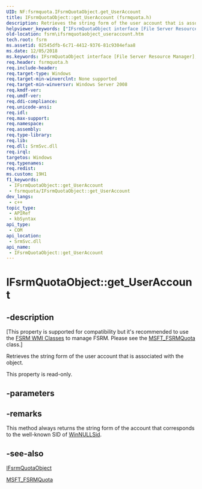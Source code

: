 ```yaml
---
UID: NF:fsrmquota.IFsrmQuotaObject.get_UserAccount
title: IFsrmQuotaObject::get_UserAccount (fsrmquota.h)
description: Retrieves the string form of the user account that is associated with the object.
helpviewer_keywords: ["IFsrmQuotaObject interface [File Server Resource Manager]","UserAccount property","IFsrmQuotaObject.UserAccount","IFsrmQuotaObject.get_UserAccount","IFsrmQuotaObject::UserAccount","IFsrmQuotaObject::get_UserAccount","UserAccount property [File Server Resource Manager]","UserAccount property [File Server Resource Manager]","IFsrmQuotaObject interface","fs.ifsrmquotaobject_useraccount","fsrm.ifsrmquotaobject_useraccount","fsrmquota/IFsrmQuotaObject::UserAccount","fsrmquota/IFsrmQuotaObject::get_UserAccount","get_UserAccount"]
old-location: fsrm\ifsrmquotaobject_useraccount.htm
tech.root: fsrm
ms.assetid: 02545dfb-6c71-4412-9376-81c9304efaa8
ms.date: 12/05/2018
ms.keywords: IFsrmQuotaObject interface [File Server Resource Manager],UserAccount property, IFsrmQuotaObject.UserAccount, IFsrmQuotaObject.get_UserAccount, IFsrmQuotaObject::UserAccount, IFsrmQuotaObject::get_UserAccount, UserAccount property [File Server Resource Manager], UserAccount property [File Server Resource Manager],IFsrmQuotaObject interface, fs.ifsrmquotaobject_useraccount, fsrm.ifsrmquotaobject_useraccount, fsrmquota/IFsrmQuotaObject::UserAccount, fsrmquota/IFsrmQuotaObject::get_UserAccount, get_UserAccount
req.header: fsrmquota.h
req.include-header: 
req.target-type: Windows
req.target-min-winverclnt: None supported
req.target-min-winversvr: Windows Server 2008
req.kmdf-ver: 
req.umdf-ver: 
req.ddi-compliance: 
req.unicode-ansi: 
req.idl: 
req.max-support: 
req.namespace: 
req.assembly: 
req.type-library: 
req.lib: 
req.dll: SrmSvc.dll
req.irql: 
targetos: Windows
req.typenames: 
req.redist: 
ms.custom: 19H1
f1_keywords:
 - IFsrmQuotaObject::get_UserAccount
 - fsrmquota/IFsrmQuotaObject::get_UserAccount
dev_langs:
 - c++
topic_type:
 - APIRef
 - kbSyntax
api_type:
 - COM
api_location:
 - SrmSvc.dll
api_name:
 - IFsrmQuotaObject::get_UserAccount
---
```


# IFsrmQuotaObject::get_UserAccount


## -description

<p class="CCE_Message">[This property is supported for compatibility but it's recommended to use the 
    <a href="/previous-versions/windows/desktop/fsrm/fsrm-wmi-classes">FSRM WMI Classes</a> to manage FSRM. Please see the 
    <a href="/previous-versions/windows/desktop/fsrm/msft-fsrmquota">MSFT_FSRMQuota</a> class.]

Retrieves the string form of the user account that is associated with the object.

This property is read-only.

## -parameters

## -remarks

This method always returns the string form of the account that corresponds to the well-known SID of 
    <a href="/windows/desktop/api/winnt/ne-winnt-well_known_sid_type">WinNULLSid</a>.

## -see-also

<a href="/previous-versions/windows/desktop/api/fsrmquota/nn-fsrmquota-ifsrmquotaobject">IFsrmQuotaObject</a>



<a href="/previous-versions/windows/desktop/fsrm/msft-fsrmquota">MSFT_FSRMQuota</a>

